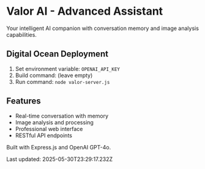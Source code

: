 # Valor AI - Advanced Assistant

Your intelligent AI companion with conversation memory and image analysis capabilities.

## Digital Ocean Deployment

1. Set environment variable: `OPENAI_API_KEY`
2. Build command: (leave empty)
3. Run command: `node valor-server.js`

## Features

- Real-time conversation with memory
- Image analysis and processing
- Professional web interface
- RESTful API endpoints

Built with Express.js and OpenAI GPT-4o.

Last updated: 2025-05-30T23:29:17.232Z
